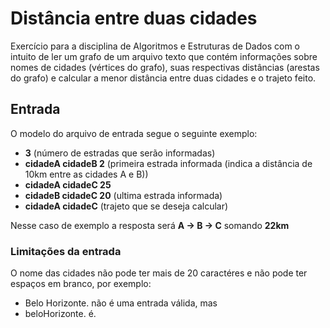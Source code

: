 # Distância entre duas cidades
Exercício para a disciplina de Algoritmos e Estruturas de Dados com o intuito de ler um grafo de um arquivo texto que contém informações sobre nomes de cidades (vértices do grafo), suas respectivas distâncias (arestas do grafo) e calcular a menor distância entre duas cidades e o trajeto feito.

## Entrada
O modelo do arquivo de entrada segue o seguinte exemplo:
- **3** (número de estradas que serão informadas)
- **cidadeA cidadeB 2** (primeira estrada informada (indica a distância de 10km entre as cidades A e B))
- **cidadeA cidadeC 25**
- **cidadeB cidadeC 20** (ultima estrada informada)
- **cidadeA cidadeC** (trajeto que se deseja calcular)

Nesse caso de exemplo a resposta será **A -> B -> C** somando **22km**

### Limitações da entrada
O nome das cidades não pode ter mais de 20 caractéres e não pode ter espaços em branco, por exemplo:
- Belo Horizonte.
	não é uma entrada válida, mas
- beloHorizonte.
	é.

